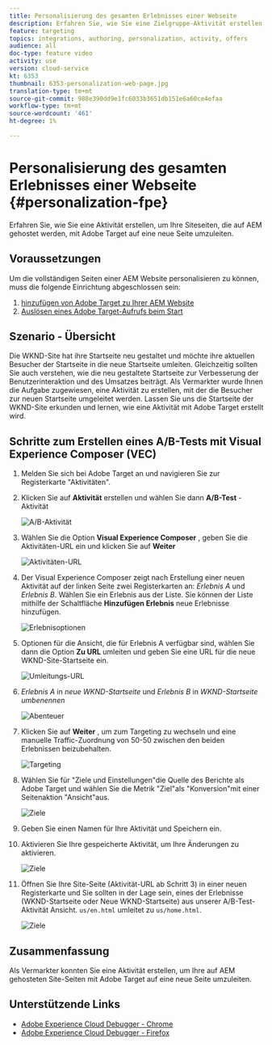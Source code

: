 ```yaml
---
title: Personalisierung des gesamten Erlebnisses einer Webseite
description: Erfahren Sie, wie Sie eine Zielgruppe-Aktivität erstellen, um Ihre AEM Webseiten mit Adobe Target auf neue Seiten umzuleiten.
feature: targeting
topics: integrations, authoring, personalization, activity, offers
audience: all
doc-type: feature video
activity: use
version: cloud-service
kt: 6353
thumbnail: 6353-personalization-web-page.jpg
translation-type: tm+mt
source-git-commit: 988e390dd9e1fc6033b3651db151e6a60ce4efaa
workflow-type: tm+mt
source-wordcount: '461'
ht-degree: 1%

---
```



# Personalisierung des gesamten Erlebnisses einer Webseite {#personalization-fpe}

Erfahren Sie, wie Sie eine Aktivität erstellen, um Ihre Siteseiten, die auf AEM gehostet werden, mit Adobe Target auf eine neue Seite umzuleiten.

## Voraussetzungen

Um die vollständigen Seiten einer AEM Website personalisieren zu können, muss die folgende Einrichtung abgeschlossen sein:

1. [hinzufügen von Adobe Target zu Ihrer AEM Website](./add-target-launch-extension.md)
1. [Auslösen eines Adobe Target-Aufrufs beim Start](./load-and-fire-target.md)

## Szenario - Übersicht

Die WKND-Site hat ihre Startseite neu gestaltet und möchte ihre aktuellen Besucher der Startseite in die neue Startseite umleiten. Gleichzeitig sollten Sie auch verstehen, wie die neu gestaltete Startseite zur Verbesserung der Benutzerinteraktion und des Umsatzes beiträgt. Als Vermarkter wurde Ihnen die Aufgabe zugewiesen, eine Aktivität zu erstellen, mit der die Besucher zur neuen Startseite umgeleitet werden. Lassen Sie uns die Startseite der WKND-Site erkunden und lernen, wie eine Aktivität mit Adobe Target erstellt wird.

## Schritte zum Erstellen eines A/B-Tests mit Visual Experience Composer (VEC)

1. Melden Sie sich bei Adobe Target an und navigieren Sie zur Registerkarte &quot;Aktivitäten&quot;.
1. Klicken Sie auf **Aktivität** erstellen und wählen Sie dann **A/B-Test** -Aktivität

   ![A/B-Aktivität](assets/ab-target-activity.png)

1. Wählen Sie die Option **Visual Experience Composer** , geben Sie die Aktivitäten-URL ein und klicken Sie auf **Weiter**

   ![Aktivitäten-URL](assets/ab-test-url.png)

1. Der Visual Experience Composer zeigt nach Erstellung einer neuen Aktivität auf der linken Seite zwei Registerkarten an: *Erlebnis A* und *Erlebnis B*. Wählen Sie ein Erlebnis aus der Liste. Sie können der Liste mithilfe der Schaltfläche **Hinzufügen Erlebnis** neue Erlebnisse hinzufügen.

   ![Erlebnisoptionen](assets/experience-options.png)

1. Optionen für die Ansicht, die für Erlebnis A verfügbar sind, wählen Sie dann die Option **Zu URL** umleiten und geben Sie eine URL für die neue WKND-Site-Startseite ein.

   ![Umleitungs-URL](assets/redirect-url.png)

1. *Erlebnis A* in *neue WKND-Startseite* und *Erlebnis B* in *WKND-Startseite umbenennen*

   ![Abenteuer](assets/new-experiences.png)

1. Klicken Sie auf **Weiter** , um zum Targeting zu wechseln und eine manuelle Traffic-Zuordnung von 50-50 zwischen den beiden Erlebnissen beizubehalten.

   ![Targeting](assets/targeting.png)

1. Wählen Sie für &quot;Ziele und Einstellungen&quot;die Quelle des Berichte als Adobe Target und wählen Sie die Metrik &quot;Ziel&quot;als &quot;Konversion&quot;mit einer Seitenaktion &quot;Ansicht&quot;aus.

   ![Ziele](assets/goals.png)

1. Geben Sie einen Namen für Ihre Aktivität und Speichern ein.
1. Aktivieren Sie Ihre gespeicherte Aktivität, um Ihre Änderungen zu aktivieren.

   ![Ziele](assets/activate.png)

1. Öffnen Sie Ihre Site-Seite (Aktivität-URL ab Schritt 3) in einer neuen Registerkarte und Sie sollten in der Lage sein, eines der Erlebnisse (WKND-Startseite oder Neue WKND-Startseite) aus unserer A/B-Test-Aktivität Ansicht. `us/en.html` umleitet zu `us/home.html`.

   ![Ziele](assets/redirect-test.png)

## Zusammenfassung

Als Vermarkter konnten Sie eine Aktivität erstellen, um Ihre auf AEM gehosteten Site-Seiten mit Adobe Target auf eine neue Seite umzuleiten.

## Unterstützende Links

* [Adobe Experience Cloud Debugger - Chrome](https://chrome.google.com/webstore/detail/adobe-experience-cloud-de/ocdmogmohccmeicdhlhhgepeaijenapj)
* [Adobe Experience Cloud Debugger - Firefox](https://addons.mozilla.org/en-US/firefox/addon/adobe-experience-platform-dbg/)

